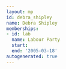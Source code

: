 ```yaml
---
layout: mp
id: debra_shipley
name: Debra Shipley
memberships:
- id: lab
  name: Labour Party
  start: 
  end: '2005-03-18'
autogenerated: true
---
```

